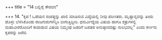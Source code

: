 +++
title = "14 ಬಲ್ಲಿರೈ ಕೌರವನ"

+++
14. "ಕೃಪ ! ಒಡೆಯನ ಸಂಪತ್ತನ್ನು ಖಾಲಿ ಮಾಡಿಸುವ ವಿದ್ಯೆಯಲ್ಲಿ ನೀವು ಪರಿಣತರು. ಮೃಷ್ಟಾನ್ನವನ್ನು ತಿಂದು ಡೊಳ್ಳು ಬೆಳೆಸಿಕೊಂಡು ರಾಜಗುರುಗಳೆನ್ನಿಸಿ ಬೀಗುತ್ತಿದ್ದೀರಿ. ಧನುರ್ವಿದ್ಯೆಯ ವಿಷಯ ಹಾಗೂ ಶತ್ರುಗಳಲ್ಲಿ ಮಹಾವೀರರೊಂದಿಗೆ ಕಾದಾಡುವ ವಿಷಯ ನಿಮ್ಮಂಥ ಜಡರಿಗೆ ಜಪತಪ ಅನುಷ್ಠಾನದಷ್ಟು ಸುಲಭವಲ್ಲ" ಎಂದು ಕರ್ಣನು ಕೃಪರನ್ನು ಜರೆದ.